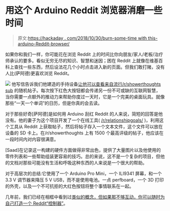 # 用这个 Arduino Reddit 浏览器消磨一些时间

> 原文:[https://hackaday . com/2018/10/30/burn-some-time with this-arduino-Reddit-browser/](https://hackaday.com/2018/10/30/burn-some-time-with-this-arduino-reddit-browser/)

如果你和我们一样，你可能花在浏览 Reddit 上的时间比你向朋友/家人/老板/治疗师承认的要多。看似无穷无尽的知识、智慧和迷因；困在 Reddit 上就像在维基百科上查找一些东西，然后设法花几个小时点击进入新的页面。但我们敢打赌，没有人比(萨阿德)更喜欢浏览 Reddit。

[![](../Images/7e09fda7361660195a51fe5fe0dafc66.png)](https://hackaday.com/wp-content/uploads/2018/10/ardureddit_detail.jpg) 他写信告诉我们他建造的手持设备[让他可以查看来自流行/r/showerthoughts sub](https://www.thingiverse.com/thing:3172692) 的随机帖子。每次按下红色大按钮都会传递另一份不可或缺的互联网智慧，当你需要一点额外的推动力来帮助你度过一天时，它是一个完美的桌面玩具。就像那些“一天一个单词”的日历，但是你真的会去读。

对于那些好奇[萨阿德]是如何用 Arduino 刮红 Reddit 的人来说，简短的回答是他没有。他的妻子为这个项目开发了一个在线工具( [/r/relationshipgoals/](https://www.reddit.com/r/relationshipgoals/) )，利用这个工具从 Reddit 上获取帖子，然后将帖子存入一个文本文件，这个文件可以放在设备的 SD 卡上。在/r/showerthoughts 上有 1500 个最高评级的帖子，他应该在一段时间内对内容很满意。

[Saad]在记录这一构建的硬件方面做得非常出色，提供了大量图片以及他使用的零件列表和一些帮助组装更容易的技巧。总的来说，这不是一个复杂的项目，但他的文档对那些可能没有生活和呼吸这种东西的人来说是一个很大的帮助。

对于高层次的总结:它使用了一个 Arduino Pro Mini，一个 ILI9341 屏幕，和一个 3.3 V 调节器来降压 5 V USB，而不是使用电池。一点 perfboard，一个 3D 打印的外壳，以及一个不可抗拒的大红色按钮将整个事情联系在一起。

几年前，我们已经在相框中看到过[类似的概念，但如果那不够互动，你可以随时](https://hackaday.com/2016/02/24/picture-frame-mashup-taps-subreddits-for-deep-thoughts/)[为自己打造一个 Reddit“控制器”](https://hackaday.com/2013/05/08/karma-controller-makes-reddit-a-game/)。